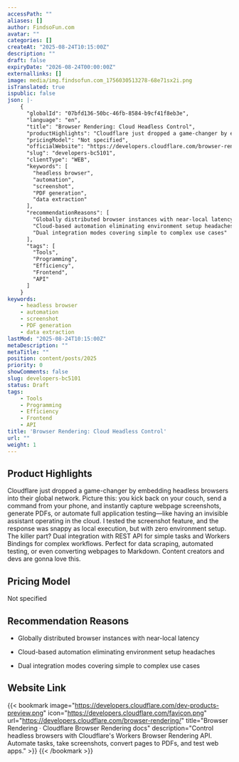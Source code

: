 ```yaml
---
accessPath: ""
aliases: []
author: FindsoFun.com
avatar: ""
categories: []
createAt: "2025-08-24T10:15:00Z"
description: ""
draft: false
expiryDate: "2026-08-24T00:00:00Z"
externallinks: []
image: media/img.findsofun.com_1756030513278-68e71sx2i.png
isTranslated: true
ispublic: false
json: |-
    {
      "globalId": "07bfd136-50bc-46fb-8584-b9cf41f8eb3e",
      "language": "en",
      "title": "Browser Rendering: Cloud Headless Control",
      "productHighlights": "Cloudflare just dropped a game-changer by embedding headless browsers into their global network. Picture this: you kick back on your couch, send a command from your phone, and instantly capture webpage screenshots, generate PDFs, or automate full application testing—like having an invisible assistant operating in the cloud. I tested the screenshot feature, and the response was snappy as local execution, but with zero environment setup. The killer part? Dual integration with REST API for simple tasks and Workers Bindings for complex workflows. Perfect for data scraping, automated testing, or even converting webpages to Markdown. Content creators and devs are gonna love this.",
      "pricingModel": "Not specified",
      "officialWebsite": "https://developers.cloudflare.com/browser-rendering/",
      "slug": "developers-bc5101",
      "clientType": "WEB",
      "keywords": [
        "headless browser",
        "automation",
        "screenshot",
        "PDF generation",
        "data extraction"
      ],
      "recommendationReasons": [
        "Globally distributed browser instances with near-local latency",
        "Cloud-based automation eliminating environment setup headaches",
        "Dual integration modes covering simple to complex use cases"
      ],
      "tags": [
        "Tools",
        "Programming",
        "Efficiency",
        "Frontend",
        "API"
      ]
    }
keywords:
    - headless browser
    - automation
    - screenshot
    - PDF generation
    - data extraction
lastMod: "2025-08-24T10:15:00Z"
metaDescription: ""
metaTitle: ""
position: content/posts/2025
priority: 0
showComments: false
slug: developers-bc5101
status: Draft
tags:
    - Tools
    - Programming
    - Efficiency
    - Frontend
    - API
title: 'Browser Rendering: Cloud Headless Control'
url: ""
weight: 1
---
```

## Product Highlights
Cloudflare just dropped a game-changer by embedding headless browsers into their global network. Picture this: you kick back on your couch, send a command from your phone, and instantly capture webpage screenshots, generate PDFs, or automate full application testing—like having an invisible assistant operating in the cloud. I tested the screenshot feature, and the response was snappy as local execution, but with zero environment setup. The killer part? Dual integration with REST API for simple tasks and Workers Bindings for complex workflows. Perfect for data scraping, automated testing, or even converting webpages to Markdown. Content creators and devs are gonna love this.

## Pricing Model
<!--more-->Not specified

## Recommendation Reasons
- Globally distributed browser instances with near-local latency

- Cloud-based automation eliminating environment setup headaches

- Dual integration modes covering simple to complex use cases

## Website Link
{{< bookmark image="https://developers.cloudflare.com/dev-products-preview.png" icon="https://developers.cloudflare.com/favicon.png" url="https://developers.cloudflare.com/browser-rendering/" title="Browser Rendering · Cloudflare Browser Rendering docs" description="Control headless browsers with Cloudflare's Workers Browser Rendering API. Automate tasks, take screenshots, convert pages to PDFs, and test web apps." >}}
{{< /bookmark >}}

